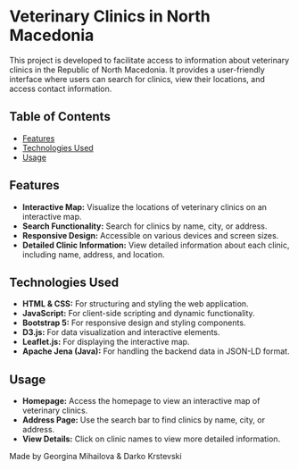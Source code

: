 # Veterinary Clinics in North Macedonia

This project is developed to facilitate access to information about veterinary clinics in the Republic of North Macedonia. It provides a user-friendly interface where users can search for clinics, view their locations, and access contact information.

## Table of Contents
- [Features](#features)
- [Technologies Used](#technologies-used)
- [Usage](#usage)


## Features
- **Interactive Map:** Visualize the locations of veterinary clinics on an interactive map.
- **Search Functionality:** Search for clinics by name, city, or address.
- **Responsive Design:** Accessible on various devices and screen sizes.
- **Detailed Clinic Information:** View detailed information about each clinic, including name, address, and location.

## Technologies Used
- **HTML & CSS:** For structuring and styling the web application.
- **JavaScript:** For client-side scripting and dynamic functionality.
- **Bootstrap 5:** For responsive design and styling components.
- **D3.js:** For data visualization and interactive elements.
- **Leaflet.js:** For displaying the interactive map.
- **Apache Jena (Java):** For handling the backend data in JSON-LD format.

## Usage
- **Homepage:** Access the homepage to view an interactive map of veterinary clinics.
- **Address Page:** Use the search bar to find clinics by name, city, or address.
- **View Details:** Click on clinic names to view more detailed information.

Made by Georgina Mihailova & Darko Krstevski
